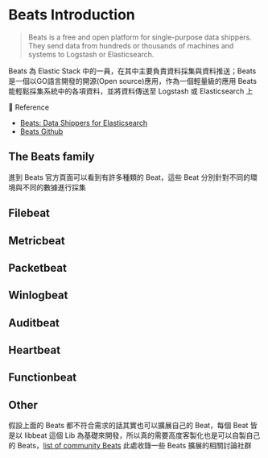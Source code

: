 # Beats Introduction

>Beats is a free and open platform for single-purpose data shippers. They send data from hundreds or thousands of machines and systems to Logstash or Elasticsearch.

Beats 為 Elastic Stack 中的一員，在其中主要負責資料採集與資料推送；Beats 是一個以GO語言開發的開源(Open source)應用，作為一個輕量級的應用 Beats 能輕鬆採集系統中的各項資料，並將資料傳送至 Logstash 或 Elasticsearch 上

:blue_book: Reference

* [Beats: Data Shippers for Elasticsearch](https://www.elastic.co/beats/)
* [Beats Github](https://github.com/elastic/beats)

## The Beats family

進到 Beats 官方頁面可以看到有許多種類的 Beat，這些 Beat 分別針對不同的環境與不同的數據進行採集

## Filebeat

## Metricbeat

## Packetbeat

## Winlogbeat

## Auditbeat

## Heartbeat

## Functionbeat

## Other

假設上面的 Beats 都不符合需求的話其實也可以擴展自己的 Beat，每個 Beat 皆是以 libbeat 這個 Lib 為基礎來開發，所以真的需要高度客製化也是可以自製自己的 Beats，[list of community Beats](https://www.elastic.co/guide/en/beats/libbeat/current/community-beats.html) 此處收錄一些 Beats 擴展的相關討論社群

